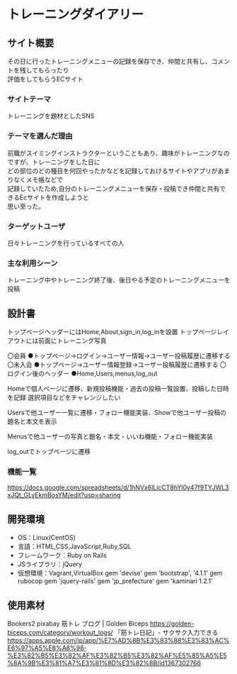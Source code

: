 # トレーニングダイアリー

## サイト概要
その日に行ったトレーニングメニューの記録を保存でき、仲間と共有し、コメントを残してもらったり<br>
評価をしてもらうECサイト

### サイトテーマ
トレーニングを題材としたSNS

### テーマを選んだ理由
前職がスイミングインストラクターということもあり、趣味がトレーニングなのですが、トレーニングをした日に<br>
どの部位のどの種目を何回やったかなどを記録しておけるサイトやアプリがあまりなくメモ帳などで<br>
記録していたため,自分のトレーニングメニューを保存・投稿でき仲間と共有できるEcサイトを作成しようと<br>
思い至った。

### ターゲットユーザ
日々トレーニングを行っているすべての人

### 主な利用シーン
トレーニング中やトレーニング終了後、後日やる予定のトレーニングメニューを投稿

## 設計書
トップページヘッダーにはHome,About,sign_in,log_inを設置
トップページレイアウトには前面にトレーニング写真

〇会員
●トップページ→ログイン→ユーザー情報→ユーザー投稿履歴に遷移する
〇未入会
●トップページ→ユーザー情報登録→ユーザー投稿履歴に遷移する
〇ログイン後のヘッダー
●Home,Users,menus,log_out

Homeで個人ページに遷移、新規投稿機能・過去の投稿一覧設置、投稿した日時を記録
選択項目などをチャレンジしたい

Usersで他ユーザー一覧に遷移・フォロー機能実装、Showで他ユーザー投稿の題名と本文を表示

Menusで他ユーザーの写真と題名・本文・いいね機能・フォロー機能実装

log_outでトップページに遷移


### 機能一覧
https://docs.google.com/spreadsheets/d/1hNVx6lLicCT8hYl0y47f9TYJWL3xJQt_GLyEkmBosYM/edit?usp=sharing

## 開発環境
- OS：Linux(CentOS)
- 言語：HTML,CSS,JavaScript,Ruby,SQL
- フレームワーク：Ruby on Rails
- JSライブラリ：jQuery
- 仮想環境：Vagrant,VirtualBox
gem 'devise'
gem 'bootstrap', '4.1.1'
gem rubocop
gem 'jquery-rails'
gem 'jp_prefecture'
gem 'kaminari 1.2.1'

## 使用素材
Bookers2
pixabay
筋トレ ブログ | Golden Biceps
https://golden-biceps.com/category/workout_logs/
「筋トレ日記」- サクサク入力できる
https://apps.apple.com/jp/app/%E7%AD%8B%E3%83%88%E3%83%AC%E6%97%A5%E8%A8%98-%E3%82%B5%E3%82%AF%E3%82%B5%E3%82%AF%E5%85%A5%E5%8A%9B%E3%81%A7%E3%81%8D%E3%82%8B/id1367302766
